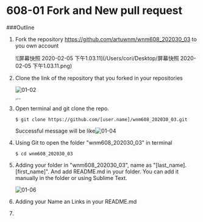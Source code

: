 # 608-01 Fork and New pull request

###Outline

1. Fork the repository https://github.com/artuwnm/wnm608_202030_03 to you own account

   ![屏幕快照 2020-02-05 下午1.03.11](/Users/cori/Desktop/屏幕快照 2020-02-05 下午1.03.11.png)

2. Clone the link of the repository that you forked in your repositories

   ![01-02](/Users/cori/Desktop/2020/608/notes/pic/01-02.png)

   <img src="/Users/cori/Desktop/2020/608/notes/pic/01-03.png" alt="01-03" style="zoom:25%;" />

3. Open terminal and git clone the repo.

   ```git
   $ git clone https://github.com/[user.name]/wnm608_202030_03.git
   ```

   Successful message will be like![01-04](/Users/cori/Desktop/2020/608/notes/pic/01-04.png)

4. Using Git to open the folder "wnm608_202030_03" in terminal

   ```git
   $ cd wnm608_202030_03
   ```

5. Adding your folder in "wnm608_202030_03", name as "[last_name].[first_name]". And add README.md in your folder. You can add it manually in the folder or using Sublime Text.

   ![01-06](/Users/cori/Desktop/2020/608/notes/pic/01-06.png)

6. Adding your Name an Links in your README.md 

7. 